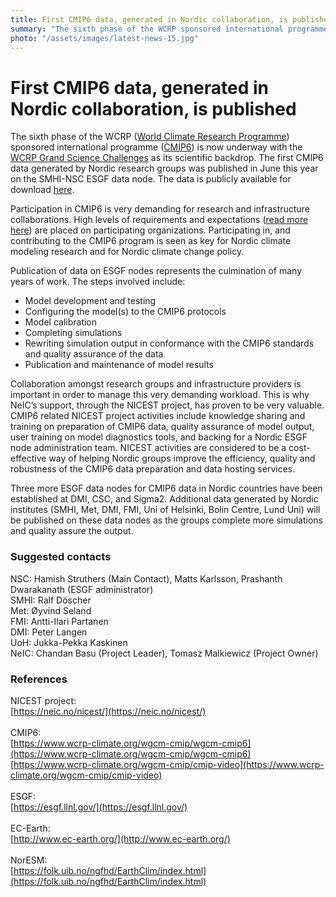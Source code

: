 ```yaml
---
title: First CMIP6 data, generated in Nordic collaboration, is published
summary: "The sixth phase of the WCRP sponsored international programme is now underway with the WCRP Grand Science Challenges as its scientific backdrop. The first CMIP6 data generated by Nordic research groups was published in June this year on the SMHI-NSC ESGF data node."
photo: "/assets/images/latest-news-15.jpg"
---
```


First CMIP6 data, generated in Nordic collaboration, is published
===============================

The sixth phase of the WCRP ([World Climate Research Programme](https://www.wcrp-climate.org/)) sponsored international programme ([CMIP6](https://www.wcrp-climate.org/wgcm-cmip/wgcm-cmip6)) is now underway with the [WCRP Grand Science Challenges](https://www.wcrp-climate.org/grand-challenges/grand-challenges-overview) as its scientific backdrop. The first CMIP6 data generated by Nordic research groups was published in June this year on the SMHI-NSC ESGF data node. The data is publicly available for download [here](https://esg-dn1.nsc.liu.se/search/cmip6-liu/).<br>

Participation in CMIP6 is very demanding for research and infrastructure collaborations. High levels of requirements and expectations ([read more here](https://pcmdi.llnl.gov/CMIP6/Guide/modelers.html#1-requirements-and-expectations)) are placed on participating organizations. Participating in, and contributing to the CMIP6 program is seen as key for Nordic climate modeling research and for Nordic climate change policy.<br>

Publication of data on ESGF nodes represents the culmination of many years of work. The steps involved include:
* Model development and testing
* Configuring the model(s) to the CMIP6 protocols
* Model calibration
* Completing simulations
* Rewriting simulation output in conformance with the CMIP6 standards and quality assurance of the data
* Publication and maintenance of model results <br>

Collaboration amongst research groups and infrastructure providers is important in order to manage this very demanding workload. This is why NeIC’s support, through the NICEST project, has proven to be very valuable. CMIP6 related NICEST project activities include knowledge sharing and training on preparation of CMIP6 data, quality assurance of model output, user training on model diagnostics tools, and backing for a Nordic ESGF node administration team. NICEST activities are considered to be a cost-effective way of helping Nordic groups improve the efficiency​​, quality and ​​robustness​​ of ​​the CMIP6 data preparation and data hosting services.<br>

Three more ESGF data nodes for CMIP6 data in Nordic countries have been established at DMI, CSC, and Sigma2. Additional data generated by Nordic institutes (SMHI, Met, DMI, FMI, Uni of Helsinki, Bolin Centre, Lund Uni) will be published on these data nodes as the groups complete more simulations and quality assure the output.<br>

### Suggested contacts
NSC: Hamish Struthers (Main Contact), Matts Karlsson, Prashanth Dwarakanath (ESGF administrator) <br>
SMHI: Ralf Döscher <br>
Met: Øyvind Seland <br>
FMI: Antti-Ilari Partanen <br>
DMI: Peter Langen <br>
UoH: Jukka-Pekka Kaskinen <br>
NeIC: Chandan Basu (Project Leader), Tomasz Malkiewicz (Project Owner) <br>

### References
NICEST project: <br>
[https://neic.no/nicest/](https://neic.no/nicest/)<br>
<br>
CMIP6:<br>
[https://www.wcrp-climate.org/wgcm-cmip/wgcm-cmip6](https://www.wcrp-climate.org/wgcm-cmip/wgcm-cmip6)<br>
[https://www.wcrp-climate.org/wgcm-cmip/cmip-video](https://www.wcrp-climate.org/wgcm-cmip/cmip-video)<br>
<br>
ESGF:<br>
[https://esgf.llnl.gov/](https://esgf.llnl.gov/)<br>
<br>
EC-Earth:<br>
[http://www.ec-earth.org/](http://www.ec-earth.org/)<br>
<br>
NorESM:<br>
[https://folk.uib.no/ngfhd/EarthClim/index.html](https://folk.uib.no/ngfhd/EarthClim/index.html)
